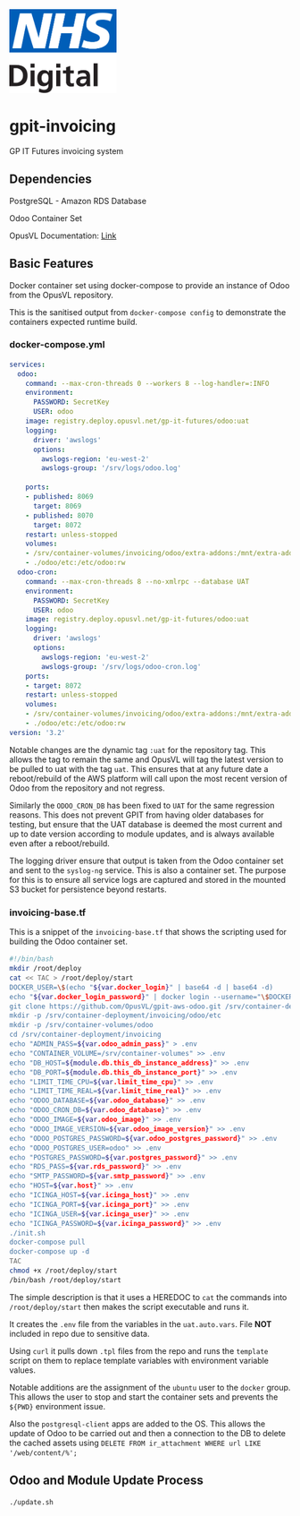 <img src="./.assets/nhs-digital-logo.svg" height="150px">

# gpit-invoicing

GP IT Futures invoicing system

## Dependencies

PostgreSQL - Amazon RDS Database

Odoo Container Set

OpusVL Documentation: [Link](https://wiki.opusvl.io/wiki/GPIT_-_Amazon_AWS#Terraform_.2F_aws-vault)

## Basic Features

Docker container set using docker-compose to provide an instance of Odoo from the OpusVL repository.

This is the sanitised output from `docker-compose config` to demonstrate the containers expected runtime build.

### docker-compose.yml

```yaml
services:
  odoo:
    command: --max-cron-threads 0 --workers 8 --log-handler=:INFO
    environment:
      PASSWORD: SecretKey
      USER: odoo
    image: registry.deploy.opusvl.net/gp-it-futures/odoo:uat
    logging:
      driver: 'awslogs'
      options:
        awslogs-region: 'eu-west-2'
        awslogs-group: '/srv/logs/odoo.log'

    ports:
    - published: 8069
      target: 8069
    - published: 8070
      target: 8072
    restart: unless-stopped
    volumes:
    - /srv/container-volumes/invoicing/odoo/extra-addons:/mnt/extra-addons:rw
    - ./odoo/etc:/etc/odoo:rw
  odoo-cron:
    command: --max-cron-threads 8 --no-xmlrpc --database UAT
    environment:
      PASSWORD: SecretKey
      USER: odoo
    image: registry.deploy.opusvl.net/gp-it-futures/odoo:uat
    logging:
      driver: 'awslogs'
      options:
        awslogs-region: 'eu-west-2'
        awslogs-group: '/srv/logs/odoo-cron.log'
    ports:
    - target: 8072
    restart: unless-stopped
    volumes:
    - /srv/container-volumes/invoicing/odoo/extra-addons:/mnt/extra-addons:rw
    - ./odoo/etc:/etc/odoo:rw
version: '3.2'
```

Notable changes are the dynamic tag `:uat` for the repository tag. This allows the tag to remain the same and OpusVL will tag the latest version to be pulled to uat with the tag `uat`. This ensures that at any future date a reboot/rebuild of the AWS platform will call upon the most recent version of Odoo from the repository and not regress.

Similarly the `ODOO_CRON_DB` has been fixed to `UAT` for the same regression reasons. This does not prevent GPIT from having older databases for testing, but ensure that the UAT database is deemed the most current and up to date version according to module updates, and is always available even after a reboot/rebuild.

The logging driver ensure that output is taken from the Odoo container set and sent to the `syslog-ng` service. This is also a container set. The purpose for this is to ensure all service logs are captured and stored in the mounted S3 bucket for persistence beyond restarts.

### invoicing-base.tf

This is a snippet of the `invoicing-base.tf` that shows the scripting used for building the Odoo container set.

```bash
#!/bin/bash
mkdir /root/deploy
cat << TAC > /root/deploy/start
DOCKER_USER=\$(echo "${var.docker_login}" | base64 -d | base64 -d)
echo "${var.docker_login_password}" | docker login --username="\$DOCKER_USER" --password-stdin ${var.odoo_image}
git clone https://github.com/OpusVL/gpit-aws-odoo.git /srv/container-deployment/invoicing
mkdir -p /srv/container-deployment/invoicing/odoo/etc
mkdir -p /srv/container-volumes/odoo
cd /srv/container-deployment/invoicing
echo "ADMIN_PASS=${var.odoo_admin_pass}" > .env
echo "CONTAINER_VOLUME=/srv/container-volumes" >> .env
echo "DB_HOST=${module.db.this_db_instance_address}" >> .env
echo "DB_PORT=${module.db.this_db_instance_port}" >> .env
echo "LIMIT_TIME_CPU=${var.limit_time_cpu}" >> .env
echo "LIMIT_TIME_REAL=${var.limit_time_real}" >> .env
echo "ODOO_DATABASE=${var.odoo_database}" >> .env
echo "ODOO_CRON_DB=${var.odoo_database}" >> .env
echo "ODOO_IMAGE=${var.odoo_image}" >> .env
echo "ODOO_IMAGE_VERSION=${var.odoo_image_version}" >> .env
echo "ODOO_POSTGRES_PASSWORD=${var.odoo_postgres_password}" >> .env
echo "ODOO_POSTGRES_USER=odoo" >> .env
echo "POSTGRES_PASSWORD=${var.postgres_password}" >> .env
echo "RDS_PASS=${var.rds_password}" >> .env
echo "SMTP_PASSWORD=${var.smtp_password}" >> .env
echo "HOST=${var.host}" >> .env
echo "ICINGA_HOST=${var.icinga_host}" >> .env
echo "ICINGA_PORT=${var.icinga_port}" >> .env
echo "ICINGA_USER=${var.icinga_user}" >> .env
echo "ICINGA_PASSWORD=${var.icinga_password}" >> .env
./init.sh
docker-compose pull
docker-compose up -d
TAC
chmod +x /root/deploy/start
/bin/bash /root/deploy/start
```

The simple description is that it uses a HEREDOC to `cat` the commands into `/root/deploy/start` then makes the script executable and runs it.

It creates the `.env` file from the variables in the `uat.auto.vars`. File __NOT__ included in repo due to sensitive data.

Using `curl` it pulls down `.tpl` files from the repo and runs the `template` script on them to replace template variables with environment variable values.

Notable additions are the assignment of the `ubuntu` user to the `docker` group. This allows the user to stop and start the container sets and prevents the `${PWD}` environment issue.

Also the `postgresql-client` apps are added to the OS. This allows the update of Odoo to be carried out and then a connection to the DB to delete the cached assets using `DELETE FROM ir_attachment WHERE url LIKE '/web/content/%';`

## Odoo and Module Update Process

```shell
./update.sh
```